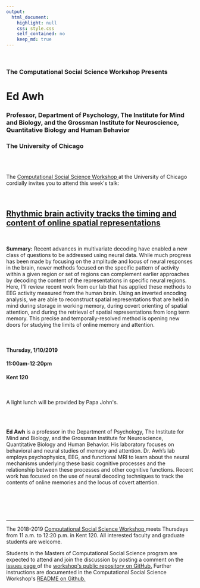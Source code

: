 ```yaml
---
output:
  html_document:
    highlight: null
    css: style.css
    self_contained: no
    keep_md: true
---
```






<br>

<h3 class=pfblock-header> The Computational Social Science Workshop Presents </h3>

<h1 class=pfblock-header3> Ed Awh </h1>
<h3 class=pfblock-header3> Professor, Department of Psychology, The Institute for Mind and Biology, and the Grossman Institute for Neuroscience, Quantitative Biology and Human Behavior </h3>
<h3 class=pfblock-header3> The University of Chicago </h3>

<br><br>



<p class=pfblock-header3>The <a href="https://macss.uchicago.edu/content/computation-workshop"> Computational Social Science Workshop </a> at the University of Chicago cordially invites you to attend this week's talk:</p>

<br>

<div class=pfblock-header3>
<h2 class=pfblock-header>
  <a href="https://github.com/uchicago-computation-workshop/ed_awh/blob/master/ed_awh_PDF.pdf""> Rhythmic brain activity tracks the timing and content of online spatial representations </a>
</h2>

<br>
</div>

<p class=footertext2>

**Summary:** Recent advances in multivariate decoding have enabled a new class of questions to be addressed using neural data. While much progress has been made by focusing on the amplitude and locus of neural responses in the brain, newer methods focused on the specific pattern of activity within a given region or set of regions can complement earlier approaches by decoding the content of the representations in specific neural regions. Here, I'll review recent work from our lab that has applied these methods to EEG activity measured from the human brain. Using an inverted encoding analysis, we are able to reconstruct spatial representations that are held in mind during storage in working memory, during covert orienting of spatial attention, and during the retrieval of spatial representations from long term memory. This precise and temporally-resolved method is opening new doors for studying the limits of online memory and attention.  

</p>

<br>



<h4 class=pfblock-header3> Thursday, 1/10/2019 </h4>
<h4 class=pfblock-header3> 11:00am-12:20pm </h4>
<h4 class=pfblock-header3> Kent 120 </h4>

<br>

<p class=pfblock-header3>A light lunch will be provided by Papa John's.</p>

<br><br>

<p class=footertext2>

**Ed Awh** is a professor in the Department of Psychology, The Institute for Mind and Biology, and the Grossman Institute for Neuroscience, Quantitative Biology and Human Behavior. His laboratory focuses on behavioral and neural studies of memory and attention. Dr. Awh’s lab employs psychophysics, EEG, and functional MRI to learn about the neural mechanisms underlying these basic cognitive processes and the relationship between these processes and other cognitive functions. Recent work has focused on the use of neural decoding techniques to track the contents of online memories and the locus of covert attention.
</p>

<br>



<br><br>


---

<p class=footertext> The 2018-2019 <a href="https://macss.uchicago.edu/content/computation-workshop"> Computational Social Science Workshop </a> meets Thursdays from 11 a.m. to 12:20 p.m. in Kent 120. All interested faculty and graduate students are welcome.</p>

<p class=footertext>Students in the Masters of Computational Social Science program are expected to attend and join the discussion by posting a comment on the <a href="https://github.com/uchicago-computation-workshop/ed_awh/issues"> issues page </a> of the <a href="https://github.com/uchicago-computation-workshop/ed_awh"> workshop's public repository on GitHub.</a> Further instructions are documented in the Computational Social Science Workshop's <a href="https://github.com/uchicago-computation-workshop/README"> README on Github.</a></p>

